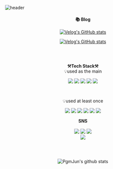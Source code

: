 ![header](https://capsule-render.vercel.app/api?type=waving&color=3A4A51&height=300&section=header&text=welcome&fontSize=90&animation=fadeIn&fontAlignY=38&desc=dejavu's%20GitHub%20Profile&descAlignY=51&descAlign=62)


<h4 align="center">📚 Blog </h4>

<div align="center" style="text-align:center">

  [![Velog's GitHub stats](https://velog-readme-stats.vercel.app/api?name=dev_dejavu&tag=javascript)](https://velog.io/@dev_dejavu)

  [![Velog's GitHub stats](https://velog-readme-stats.vercel.app/api?name=dev_dejavu)](https://velog.io/@dev_dejavu)

</div>
<br>
<br>

<p align="center">
    <Strong>⚒️Tech Stack⚒️</Strong><br>
    💡used as the main
</p>

<p align="center" display="inline-block">
	<img src="https://img.shields.io/badge/Python-3776AB?style=for-the-badge&logo=Python&logoColor=white">
	<img src="https://img.shields.io/badge/Kotlin-7F52FF?style=for-the-badge&logo=Kotlin&logoColor=white">
	<img src="https://img.shields.io/badge/android-3DDC84?style=for-the-badge&logo=android&logoColor=white">
	<img src="https://img.shields.io/badge/dart-0175C2?style=for-the-badge&logo=dart&logoColor=white">
	<img src="https://img.shields.io/badge/flutter-02569B?style=for-the-badge&logo=flutter&logoColor=white">
</p><br>

<p align="center">
    💡used at least once
</p>

<p align="center" display="inline-block">
  <img src="https://img.shields.io/badge/javascript-F7DF1E?style=for-the-badge&logo=javascript&logoColor=black">
  <img src="https://img.shields.io/badge/css-1572B6?style=for-the-badge&logo=css3&logoColor=white">
  <img src="https://img.shields.io/badge/html-E34F26?style=for-the-badge&logo=html5&logoColor=white">
  <img src="https://img.shields.io/badge/c++-00599C?style=for-the-badge&logo=c&logoColor=white">
  <img src="https://img.shields.io/badge/swift-F05138?style=for-the-badge&logo=swift&logoColor=white">
  <img src="https://img.shields.io/badge/react-61DAFB?style=for-the-badge&logo=react&logoColor=white">
</p>

<p align="center">
<Strong>SNS</Strong><br><br>
  <a href="https://velog.io/@dev_dejavu"><img src="https://img.shields.io/badge/Tech%20Blog-11B48A?style=flat-square&logo=Vimeo&logoColor=white&link=https://velog.io/@dev_dejavu"/></a>
    <a href="https://www.instagram.com/dev_dejavu/" target="_blank"><img src="https://img.shields.io/badge/Instagram-E4405F?style=flat-square&logo=Instagram&logoColor=white"/></a>
<a href="mailto:wndud4576@naver.com"><img src="https://img.shields.io/badge/Gmail-d14836?style=flat-square&logo=Gmail&logoColor=white&link=wndud4576@naver.com"/></a>
    <br>
<a href="https://hits.seeyoufarm.com"><img src="https://hits.seeyoufarm.com/api/count/incr/badge.svg?url=https%3A%2F%2Fgithub.com%2Fdev_dejavu%2Fhit-counter&count_bg=%2379C83D&title_bg=%23555555&icon=&icon_color=%23E7E7E7&title=hits&edge_flat=false"/></a>
<br><br>
</p>

<br>

<div align=center>

![PgmJun's github stats](https://github-readme-stats.vercel.app/api?username=devdejavu&show_icons=true)
